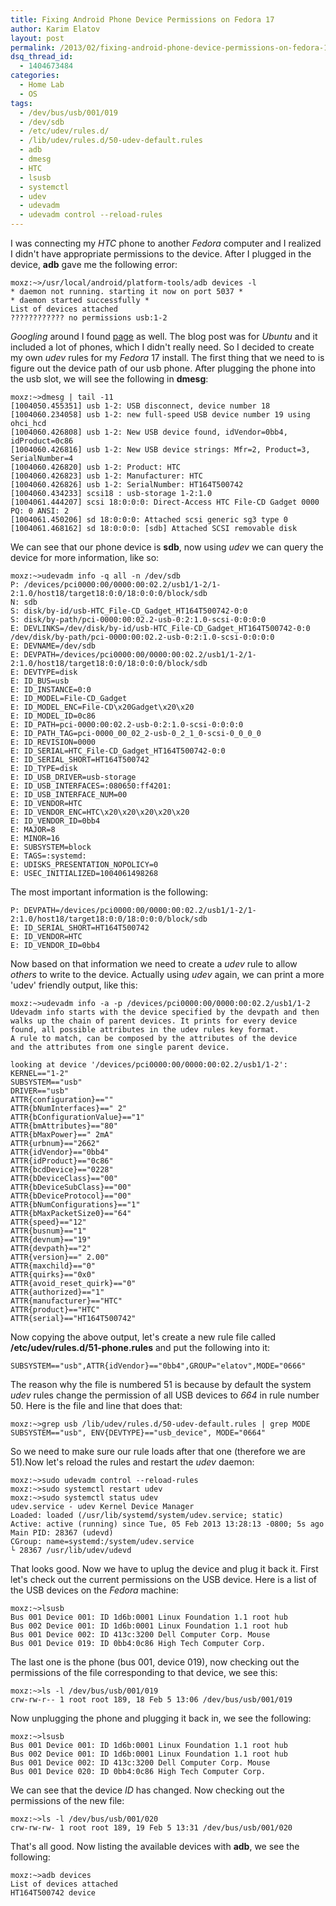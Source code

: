 ```yaml
---
title: Fixing Android Phone Device Permissions on Fedora 17
author: Karim Elatov
layout: post
permalink: /2013/02/fixing-android-phone-device-permissions-on-fedora-17/
dsq_thread_id:
  - 1404673484
categories:
  - Home Lab
  - OS
tags:
  - /dev/bus/usb/001/019
  - /dev/sdb
  - /etc/udev/rules.d/
  - /lib/udev/rules.d/50-udev-default.rules
  - adb
  - dmesg
  - HTC
  - lsusb
  - systemctl
  - udev
  - udevadm
  - udevadm control --reload-rules
---
```

I was connecting my *HTC* phone to another *Fedora* computer and I realized I didn't have appropriate permissions to the device. After I plugged in the device, **adb** gave me the following error:

    moxz:~>/usr/local/android/platform-tools/adb devices -l
    * daemon not running. starting it now on port 5037 *
    * daemon started successfully *
    List of devices attached
    ???????????? no permissions usb:1-2


*Googling* around I found [page](http://ptspts.blogspot.com/2011/10/how-to-fix-adb-no-permissions-error-on.html) as well. The blog post was for *Ubuntu* and it included a lot of phones, which I didn't really need. So I decided to create my own *udev* rules for my *Fedora* 17 install. The first thing that we need to is figure out the device path of our usb phone. After plugging the phone into the usb slot, we will see the following in **dmesg**:

    moxz:~>dmesg | tail -11
    [1004050.455351] usb 1-2: USB disconnect, device number 18
    [1004060.234058] usb 1-2: new full-speed USB device number 19 using ohci_hcd
    [1004060.426808] usb 1-2: New USB device found, idVendor=0bb4, idProduct=0c86
    [1004060.426816] usb 1-2: New USB device strings: Mfr=2, Product=3, SerialNumber=4
    [1004060.426820] usb 1-2: Product: HTC
    [1004060.426823] usb 1-2: Manufacturer: HTC
    [1004060.426826] usb 1-2: SerialNumber: HT164T500742
    [1004060.434233] scsi18 : usb-storage 1-2:1.0
    [1004061.444207] scsi 18:0:0:0: Direct-Access HTC File-CD Gadget 0000 PQ: 0 ANSI: 2
    [1004061.450206] sd 18:0:0:0: Attached scsi generic sg3 type 0
    [1004061.468162] sd 18:0:0:0: [sdb] Attached SCSI removable disk


We can see that our phone device is **sdb**, now using *udev* we can query the device for more information, like so:

    moxz:~>udevadm info -q all -n /dev/sdb
    P: /devices/pci0000:00/0000:00:02.2/usb1/1-2/1-2:1.0/host18/target18:0:0/18:0:0:0/block/sdb
    N: sdb
    S: disk/by-id/usb-HTC_File-CD_Gadget_HT164T500742-0:0
    S: disk/by-path/pci-0000:00:02.2-usb-0:2:1.0-scsi-0:0:0:0
    E: DEVLINKS=/dev/disk/by-id/usb-HTC_File-CD_Gadget_HT164T500742-0:0 /dev/disk/by-path/pci-0000:00:02.2-usb-0:2:1.0-scsi-0:0:0:0
    E: DEVNAME=/dev/sdb
    E: DEVPATH=/devices/pci0000:00/0000:00:02.2/usb1/1-2/1-2:1.0/host18/target18:0:0/18:0:0:0/block/sdb
    E: DEVTYPE=disk
    E: ID_BUS=usb
    E: ID_INSTANCE=0:0
    E: ID_MODEL=File-CD_Gadget
    E: ID_MODEL_ENC=File-CD\x20Gadget\x20\x20
    E: ID_MODEL_ID=0c86
    E: ID_PATH=pci-0000:00:02.2-usb-0:2:1.0-scsi-0:0:0:0
    E: ID_PATH_TAG=pci-0000_00_02_2-usb-0_2_1_0-scsi-0_0_0_0
    E: ID_REVISION=0000
    E: ID_SERIAL=HTC_File-CD_Gadget_HT164T500742-0:0
    E: ID_SERIAL_SHORT=HT164T500742
    E: ID_TYPE=disk
    E: ID_USB_DRIVER=usb-storage
    E: ID_USB_INTERFACES=:080650:ff4201:
    E: ID_USB_INTERFACE_NUM=00
    E: ID_VENDOR=HTC
    E: ID_VENDOR_ENC=HTC\x20\x20\x20\x20\x20
    E: ID_VENDOR_ID=0bb4
    E: MAJOR=8
    E: MINOR=16
    E: SUBSYSTEM=block
    E: TAGS=:systemd:
    E: UDISKS_PRESENTATION_NOPOLICY=0
    E: USEC_INITIALIZED=1004061498268


The most important information is the following:

    P: DEVPATH=/devices/pci0000:00/0000:00:02.2/usb1/1-2/1-2:1.0/host18/target18:0:0/18:0:0:0/block/sdb
    E: ID_SERIAL_SHORT=HT164T500742
    E: ID_VENDOR=HTC
    E: ID_VENDOR_ID=0bb4


Now based on that information we need to create a *udev* rule to allow *others* to write to the device. Actually using *udev* again, we can print a more 'udev' friendly output, like this:

    moxz:~>udevadm info -a -p /devices/pci0000:00/0000:00:02.2/usb1/1-2
    Udevadm info starts with the device specified by the devpath and then
    walks up the chain of parent devices. It prints for every device
    found, all possible attributes in the udev rules key format.
    A rule to match, can be composed by the attributes of the device
    and the attributes from one single parent device.

    looking at device '/devices/pci0000:00/0000:00:02.2/usb1/1-2':
    KERNEL=="1-2"
    SUBSYSTEM=="usb"
    DRIVER=="usb"
    ATTR{configuration}==""
    ATTR{bNumInterfaces}==" 2"
    ATTR{bConfigurationValue}=="1"
    ATTR{bmAttributes}=="80"
    ATTR{bMaxPower}==" 2mA"
    ATTR{urbnum}=="2662"
    ATTR{idVendor}=="0bb4"
    ATTR{idProduct}=="0c86"
    ATTR{bcdDevice}=="0228"
    ATTR{bDeviceClass}=="00"
    ATTR{bDeviceSubClass}=="00"
    ATTR{bDeviceProtocol}=="00"
    ATTR{bNumConfigurations}=="1"
    ATTR{bMaxPacketSize0}=="64"
    ATTR{speed}=="12"
    ATTR{busnum}=="1"
    ATTR{devnum}=="19"
    ATTR{devpath}=="2"
    ATTR{version}==" 2.00"
    ATTR{maxchild}=="0"
    ATTR{quirks}=="0x0"
    ATTR{avoid_reset_quirk}=="0"
    ATTR{authorized}=="1"
    ATTR{manufacturer}=="HTC"
    ATTR{product}=="HTC"
    ATTR{serial}=="HT164T500742"


Now copying the above output, let's create a new rule file called **/etc/udev/rules.d/51-phone.rules** and put the following into it:

    SUBSYSTEM=="usb",ATTR{idVendor}=="0bb4",GROUP="elatov",MODE="0666"


The reason why the file is numbered 51 is because by default the system *udev* rules change the permission of all USB devices to *664* in rule number 50. Here is the file and line that does that:

    moxz:~>grep usb /lib/udev/rules.d/50-udev-default.rules | grep MODE
    SUBSYSTEM=="usb", ENV{DEVTYPE}=="usb_device", MODE="0664"


So we need to make sure our rule loads after that one (therefore we are 51).Now let's reload the rules and restart the *udev* daemon:

    moxz:~>sudo udevadm control --reload-rules
    moxz:~>sudo systemctl restart udev
    moxz:~>sudo systemctl status udev
    udev.service - udev Kernel Device Manager
    Loaded: loaded (/usr/lib/systemd/system/udev.service; static)
    Active: active (running) since Tue, 05 Feb 2013 13:28:13 -0800; 5s ago
    Main PID: 28367 (udevd)
    CGroup: name=systemd:/system/udev.service
    └ 28367 /usr/lib/udev/udevd


That looks good. Now we have to uplug the device and plug it back it. First let's check out the current permissions on the USB device. Here is a list of the USB devices on the *Fedora* machine:

    moxz:~>lsusb
    Bus 001 Device 001: ID 1d6b:0001 Linux Foundation 1.1 root hub
    Bus 002 Device 001: ID 1d6b:0001 Linux Foundation 1.1 root hub
    Bus 001 Device 002: ID 413c:3200 Dell Computer Corp. Mouse
    Bus 001 Device 019: ID 0bb4:0c86 High Tech Computer Corp.


The last one is the phone (bus 001, device 019), now checking out the permissions of the file corresponding to that device, we see this:

    moxz:~>ls -l /dev/bus/usb/001/019
    crw-rw-r-- 1 root root 189, 18 Feb 5 13:06 /dev/bus/usb/001/019


Now unplugging the phone and plugging it back in, we see the following:

    moxz:~>lsusb
    Bus 001 Device 001: ID 1d6b:0001 Linux Foundation 1.1 root hub
    Bus 002 Device 001: ID 1d6b:0001 Linux Foundation 1.1 root hub
    Bus 001 Device 002: ID 413c:3200 Dell Computer Corp. Mouse
    Bus 001 Device 020: ID 0bb4:0c86 High Tech Computer Corp.


We can see that the device *ID* has changed. Now checking out the permissions of the new file:

    moxz:~>ls -l /dev/bus/usb/001/020
    crw-rw-rw- 1 root root 189, 19 Feb 5 13:31 /dev/bus/usb/001/020


That's all good. Now listing the available devices with **adb**, we see the following:

    moxz:~>adb devices
    List of devices attached
    HT164T500742 device


